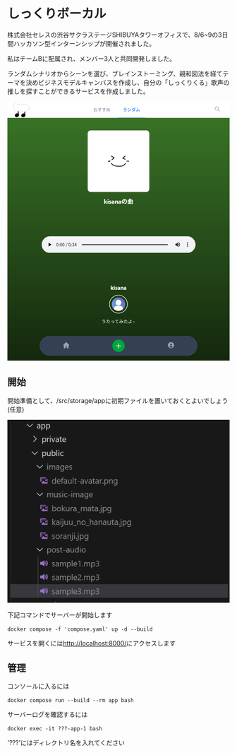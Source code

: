 # しっくりボーカル

株式会社セレスの渋谷サクラステージSHIBUYAタワーオフィスで、8/6~9の3日間ハッカソン型インターンシップが開催されました。

私はチームBに配属され、メンバー3人と共同開発しました。

ランダムシナリオからシーンを選び、ブレインストーミング、親和図法を経てテーマを決めビジネスモデルキャンバスを作成し、自分の「しっくりくる」歌声の推しを探すことができるサービスを作成しました。

![screenshot-1](./screenshot-1.png)

## 開始

開始準備として、/src/storage/appに初期ファイルを置いておくとよいでしょう(任意)

![screenshot-2](./screenshot-2.png)

下記コマンドでサーバーが開始します

```
docker compose -f 'compose.yaml' up -d --build
```

サービスを開くには[http://localhost:8000/](http://localhost:8000/)にアクセスします

## 管理

コンソールに入るには

```
docker compose run --build --rm app bash
```

サーバーログを確認するには

```
docker exec -it ???-app-1 bash
```

'???'にはディレクトリ名を入れてください
